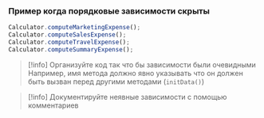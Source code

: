 ### Пример когда порядковые зависимости скрыты

```ts
Calculator.computeMarketingExpense();
Calculator.computeSalesExpense();
Calculator.computeTravelExpense();
Calculator.computeSummaryExpense();
```

>[!info] Организуйте код так что бы зависимости были очевидными
>Например, имя метода должно явно указывать что он должен быть вызван перед другими методами (`initData()`)

>[!info] Документируйте неявные зависимости с помощью комментариев

```ts
```


